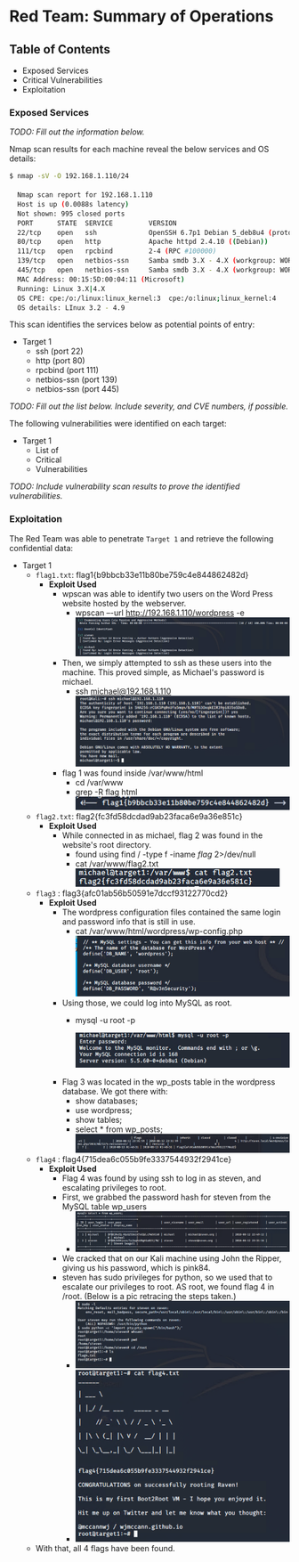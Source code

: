 # Red Team: Summary of Operations

## Table of Contents
- Exposed Services
- Critical Vulnerabilities
- Exploitation

### Exposed Services
_TODO: Fill out the information below._

Nmap scan results for each machine reveal the below services and OS details:

```bash
$ nmap -sV -O 192.168.1.110/24
  
  Nmap scan report for 192.168.1.110
  Host is up (0.0088s latency)
  Not shown: 995 closed ports
  PORT      STATE  SERVICE         VERSION
  22/tcp    open   ssh             OpenSSH 6.7p1 Debian 5_deb8u4 (protocol 2.0)
  80/tcp    open   http            Apache httpd 2.4.10 ((Debian))
  111/tcp   open   rpcbind         2-4 (RPC #100000)
  139/tcp   open   netbios-ssn     Samba smdb 3.X - 4.X (workgroup: WORKGROUP)
  445/tcp   open   netbios-ssn     Samba smdb 3.X - 4.X (workgroup: WORKGROUP)
  MAC Address: 00:15:5D:00:04:11 (Microsoft)
  Running: Linux 3.X|4.X
  OS CPE: cpe:/o:/linux:linux_kernel:3  cpe:/o:linux;linux_kernel:4
  OS details: LInux 3.2 - 4.9
```

This scan identifies the services below as potential points of entry:
- Target 1
  - ssh (port 22)
  - http (port 80)
  - rpcbind (port 111)
  - netbios-ssn (port 139)
  - netbios-ssn (port 445)


_TODO: Fill out the list below. Include severity, and CVE numbers, if possible._

The following vulnerabilities were identified on each target:
- Target 1
  - List of
  - Critical
  - Vulnerabilities

_TODO: Include vulnerability scan results to prove the identified vulnerabilities._

### Exploitation

The Red Team was able to penetrate `Target 1` and retrieve the following confidential data:
- Target 1
  - `flag1.txt`: flag1{b9bbcb33e11b80be759c4e844862482d}
    - **Exploit Used**
      - wpscan was able to identify two users on the Word Press website hosted by the webserver.
        - wpscan –-url http://192.168.1.110/wordpress -e
        ![Wordpress Users](/images/wpscan-users.PNG)
      - Then, we simply attempted to ssh as these users into the machine. This proved simple, as Michael's password is michael.
        - ssh michael@192.168.1.110
          ![Successful ssh](/images/ssh-michael.PNG)
      - flag 1 was found inside /var/www/html
        - cd /var/www
        - grep -R flag html
          ![flag1](/images/flag1.PNG)
  - `flag2.txt`: flag2{fc3fd58dcdad9ab23faca6e9a36e851c}
    - **Exploit Used**
      - While connected in as michael, flag 2 was found in the website's root directory.
        - found using find / -type f -iname *flag* 2>/dev/null
        - cat /var/www/flag2.txt
          ![flag2](/images/flag2.PNG)
  - `flag3` : flag3{afc01ab56b50591e7dccf93122770cd2}
    - **Exploit Used**
      - The wordpress configuration files contained the same login and password info that is still in use. 
        - cat /var/www/html/wordpress/wp-config.php
          ![wp-config credentials](/images/mysql-logins.PNG)
      - Using those, we could log into MySQL as root.
        - mysql -u root -p

          ![Into MySQL](/images/mysql-in.PNG)
      - Flag 3 was located in the wp_posts table in the wordpress database. We got there with:
        - show databases;
        - use wordpress;
        - show tables;
        - select * from wp_posts;
          ![Flag3](/images/flag3.PNG)
  - `flag4` : flag4{715dea6c055b9fe3337544932f2941ce}
    - **Exploit Used**
      - Flag 4 was found by using ssh to log in as steven, and escalating privileges to root.
      - First, we grabbed the password hash for steven from the MySQL table wp_users
        - ![SQL Users](/images/wp-sql-users.PNG)
      - We cracked that on our Kali machine using John the Ripper, giving us his password, which is pink84.
      - steven has sudo privileges for python, so we used that to escalate our privileges to root. AS root, we found flag 4 in /root. (Below is a pic retracing the steps taken.)
        - ![Gaining root and finding flag 4](/images/gaining-flag4.PNG)
        - ![Flag 4](/images/flag4.PNG)
  - With that, all 4 flags have been found.
